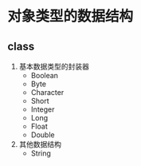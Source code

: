 # 对象类型的数据结构

## class

1. 基本数据类型的封装器
    * Boolean
    * Byte
    * Character
    * Short
    * Integer
    * Long
    * Float
    * Double
2. 其他数据结构
    * String